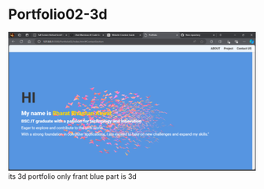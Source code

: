 # Portfolio02-3d

<img src="https://github.com/Shaitan007/Portfolio02-3d/blob/main/Screenshot%20(24).png">
its 3d portfolio only frant blue part is 3d 
